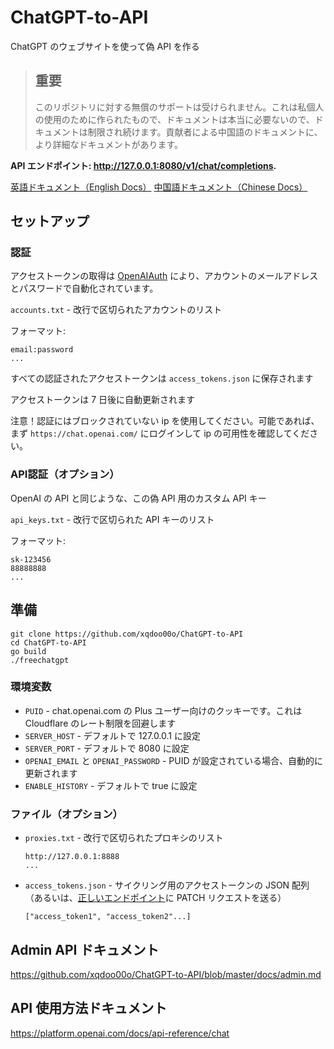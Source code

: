 # ChatGPT-to-API
ChatGPT のウェブサイトを使って偽 API を作る

> ## 重要
> このリポジトリに対する無償のサポートは受けられません。これは私個人の使用のために作られたもので、ドキュメントは本当に必要ないので、ドキュメントは制限され続けます。貢献者による中国語のドキュメントに、より詳細なドキュメントがあります。

**API エンドポイント: http://127.0.0.1:8080/v1/chat/completions.**

[英語ドキュメント（English Docs）](README.md)
[中国語ドキュメント（Chinese Docs）](https://github.com/xqdoo00o/ChatGPT-to-API/blob/master/README_ZH.md)
## セットアップ

### 認証

アクセストークンの取得は [OpenAIAuth](https://github.com/xqdoo00o/OpenAIAuth/) により、アカウントのメールアドレスとパスワードで自動化されています。

`accounts.txt` - 改行で区切られたアカウントのリスト

フォーマット:
```
email:password
...
```

すべての認証されたアクセストークンは `access_tokens.json` に保存されます

アクセストークンは 7 日後に自動更新されます

注意！認証にはブロックされていない ip を使用してください。可能であれば、まず `https://chat.openai.com/` にログインして ip の可用性を確認してください。

### API認証（オプション）

OpenAI の API と同じような、この偽 API 用のカスタム API キー

`api_keys.txt` - 改行で区切られた API キーのリスト

フォーマット:
```
sk-123456
88888888
...
```

## 準備
```
git clone https://github.com/xqdoo00o/ChatGPT-to-API
cd ChatGPT-to-API
go build
./freechatgpt
```

### 環境変数
  - `PUID` - chat.openai.com の Plus ユーザー向けのクッキーです。これは Cloudflare のレート制限を回避します
  - `SERVER_HOST` - デフォルトで 127.0.0.1 に設定
  - `SERVER_PORT` - デフォルトで 8080 に設定
  - `OPENAI_EMAIL` と `OPENAI_PASSWORD` - PUID が設定されている場合、自動的に更新されます
  - `ENABLE_HISTORY` - デフォルトで true に設定

### ファイル（オプション）
  - `proxies.txt` - 改行で区切られたプロキシのリスト

    ```
    http://127.0.0.1:8888
    ...
    ```
  - `access_tokens.json` - サイクリング用のアクセストークンの JSON 配列（あるいは、[正しいエンドポイント](https://github.com/xqdoo00o/ChatGPT-to-API/blob/master/docs/admin.md)に PATCH リクエストを送る）
    ```
    ["access_token1", "access_token2"...]
    ```

## Admin API ドキュメント
https://github.com/xqdoo00o/ChatGPT-to-API/blob/master/docs/admin.md

## API 使用方法ドキュメント
https://platform.openai.com/docs/api-reference/chat
